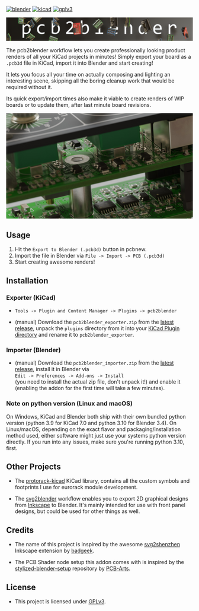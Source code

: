 [![blender](https://img.shields.io/badge/blender-4.1.1-orange)](https://www.blender.org/)
[![kicad](https://img.shields.io/badge/kicad-7.0.0-blue)](https://www.kicad.org/)
[![gplv3](https://img.shields.io/badge/license-GPLv3-lightgrey)](https://www.gnu.org/licenses/gpl-3.0.txt)

<img src="images/header.jpg"/>

The pcb2blender workflow lets you create professionally looking product renders of all your
KiCad projects in minutes! Simply export your board as a `.pcb3d` file in KiCad, import it into
Blender and start creating!

It lets you focus all your time on actually composing and lighting an interesting scene,
skipping all the boring cleanup work that would be required without it.

Its quick export/import times also make it viable to create renders of WIP boards or to update
them, after last minute board revisions.

<img src="images/e201_soldered.jpg"/>

## Usage

1. Hit the `Export to Blender (.pcb3d)` button in pcbnew.
2. Import the file in Blender via `File -> Import -> PCB (.pcb3d)`
3. Start creating awesome renders!

## Installation

### Exporter (KiCad)

- `Tools -> Plugin and Content Manager -> Plugins -> pcb2blender`

- (manual) Download the `pcb2blender_exporter.zip` from the
  [latest release](https://github.com/30350n/pcb2blender/releases/latest),
  unpack the `plugins` directory from it into your
  [KiCad Plugin directory](https://dev-docs.kicad.org/en/apis-and-binding/pcbnew/) and rename it to
  `pcb2blender_exporter`.

### Importer (Blender)

- (manual) Download the `pcb2blender_importer.zip` from the
  [latest release](https://github.com/30350n/pcb2blender/releases/latest),
  install it in Blender via<br>
  `Edit -> Preferences -> Add-ons -> Install`<br>
  (you need to install the actual zip file, don't unpack it!)
  and enable it (enabling the addon for the first time will take a few minutes).

### Note on python version (Linux and macOS)

On Windows, KiCad and Blender both ship with their own bundled python version
(python 3.9 for KiCad 7.0 and python 3.10 for Blender 3.4). On Linux/macOS, depending on the
exact flavor and packaging/installation method used, either software might just use your
systems python version directly. If you run into any issues, make sure you're running
python 3.10, first.

## Other Projects

- The [protorack-kicad](https://github.com/30350n/protorack-kicad) KiCad library, contains
  all the custom symbols and footprints I use for eurorack module development.

- The [svg2blender](https://github.com/30350n/svg2blender) workflow enables you to export
  2D graphical designs from [Inkscape](https://inkscape.org/) to Blender. It's mainly intended
  for use with front panel designs, but could be used for other things as well.

## Credits

- The name of this project is inspired by the awesome
  [svg2shenzhen](https://github.com/badgeek/svg2shenzhen) Inkscape extension by
  [badgeek](https://github.com/badgeek).

- The PCB Shader node setup this addon comes with is inspired by the
  [stylized-blender-setup](https://github.com/PCB-Arts/stylized-blender-setup)
  repository by [PCB-Arts](https://www.pcb-arts.com).

## License

- This project is licensed under
  [GPLv3](https://github.com/30350n/pcb2blender/blob/master/LICENSE).
